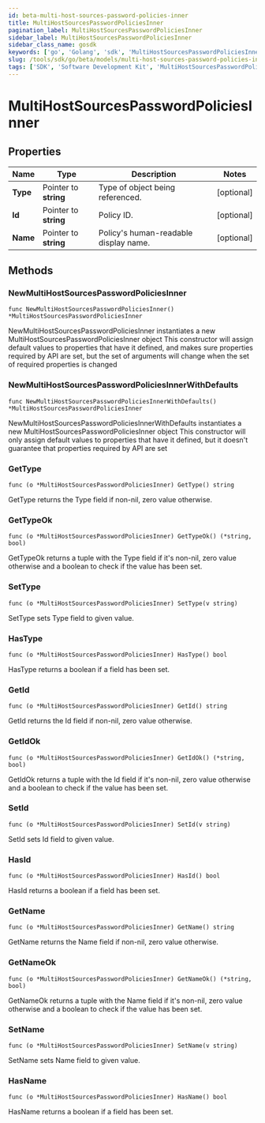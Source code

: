 ```yaml
---
id: beta-multi-host-sources-password-policies-inner
title: MultiHostSourcesPasswordPoliciesInner
pagination_label: MultiHostSourcesPasswordPoliciesInner
sidebar_label: MultiHostSourcesPasswordPoliciesInner
sidebar_class_name: gosdk
keywords: ['go', 'Golang', 'sdk', 'MultiHostSourcesPasswordPoliciesInner', 'BetaMultiHostSourcesPasswordPoliciesInner'] 
slug: /tools/sdk/go/beta/models/multi-host-sources-password-policies-inner
tags: ['SDK', 'Software Development Kit', 'MultiHostSourcesPasswordPoliciesInner', 'BetaMultiHostSourcesPasswordPoliciesInner']
---
```


# MultiHostSourcesPasswordPoliciesInner

## Properties

Name | Type | Description | Notes
------------ | ------------- | ------------- | -------------
**Type** | Pointer to **string** | Type of object being referenced. | [optional] 
**Id** | Pointer to **string** | Policy ID. | [optional] 
**Name** | Pointer to **string** | Policy&#39;s human-readable display name. | [optional] 

## Methods

### NewMultiHostSourcesPasswordPoliciesInner

`func NewMultiHostSourcesPasswordPoliciesInner() *MultiHostSourcesPasswordPoliciesInner`

NewMultiHostSourcesPasswordPoliciesInner instantiates a new MultiHostSourcesPasswordPoliciesInner object
This constructor will assign default values to properties that have it defined,
and makes sure properties required by API are set, but the set of arguments
will change when the set of required properties is changed

### NewMultiHostSourcesPasswordPoliciesInnerWithDefaults

`func NewMultiHostSourcesPasswordPoliciesInnerWithDefaults() *MultiHostSourcesPasswordPoliciesInner`

NewMultiHostSourcesPasswordPoliciesInnerWithDefaults instantiates a new MultiHostSourcesPasswordPoliciesInner object
This constructor will only assign default values to properties that have it defined,
but it doesn't guarantee that properties required by API are set

### GetType

`func (o *MultiHostSourcesPasswordPoliciesInner) GetType() string`

GetType returns the Type field if non-nil, zero value otherwise.

### GetTypeOk

`func (o *MultiHostSourcesPasswordPoliciesInner) GetTypeOk() (*string, bool)`

GetTypeOk returns a tuple with the Type field if it's non-nil, zero value otherwise
and a boolean to check if the value has been set.

### SetType

`func (o *MultiHostSourcesPasswordPoliciesInner) SetType(v string)`

SetType sets Type field to given value.

### HasType

`func (o *MultiHostSourcesPasswordPoliciesInner) HasType() bool`

HasType returns a boolean if a field has been set.

### GetId

`func (o *MultiHostSourcesPasswordPoliciesInner) GetId() string`

GetId returns the Id field if non-nil, zero value otherwise.

### GetIdOk

`func (o *MultiHostSourcesPasswordPoliciesInner) GetIdOk() (*string, bool)`

GetIdOk returns a tuple with the Id field if it's non-nil, zero value otherwise
and a boolean to check if the value has been set.

### SetId

`func (o *MultiHostSourcesPasswordPoliciesInner) SetId(v string)`

SetId sets Id field to given value.

### HasId

`func (o *MultiHostSourcesPasswordPoliciesInner) HasId() bool`

HasId returns a boolean if a field has been set.

### GetName

`func (o *MultiHostSourcesPasswordPoliciesInner) GetName() string`

GetName returns the Name field if non-nil, zero value otherwise.

### GetNameOk

`func (o *MultiHostSourcesPasswordPoliciesInner) GetNameOk() (*string, bool)`

GetNameOk returns a tuple with the Name field if it's non-nil, zero value otherwise
and a boolean to check if the value has been set.

### SetName

`func (o *MultiHostSourcesPasswordPoliciesInner) SetName(v string)`

SetName sets Name field to given value.

### HasName

`func (o *MultiHostSourcesPasswordPoliciesInner) HasName() bool`

HasName returns a boolean if a field has been set.


